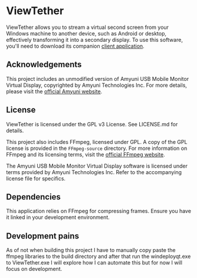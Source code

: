 # ViewTether

ViewTether allows you to stream a virtual second screen from your Windows machine to another device, such as Android or desktop, effectively transforming it into a secondary display. To use this software, you'll need to download its companion [client application](https://github.com/0CottonBuds/ViewTether-Android-Client).

## Acknowledgements

This project includes an unmodified version of Amyuni USB Mobile Monitor Virtual Display, copyrighted by Amyuni Technologies Inc. For more details, please visit the [official Amyuni website](https://www.amyuni.com).

## License

ViewTether is licensed under the GPL v3 License. See LICENSE.md for details.

This project also includes FFmpeg, licensed under GPL. A copy of the GPL license is provided in the `FFmpeg-source` directory. For more information on FFmpeg and its licensing terms, visit the [official FFmpeg website](https://ffmpeg.org/legal.html).

The Amyuni USB Mobile Monitor Virtual Display software is licensed under terms provided by Amyuni Technologies Inc. Refer to the accompanying license file for specifics.

## Dependencies

This application relies on FFmpeg for compressing frames. Ensure you have it linked in your development environment.

## Development pains

As of not when building this project I have to manually copy paste the ffmpeg libraries to the build directory and after that run the windeployqt.exe to ViewTether.exe I will explore how I can automate this but for now I will focus on development.
